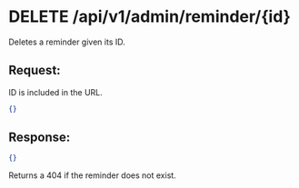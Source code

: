 # DELETE /api/v1/admin/reminder/{id}

Deletes a reminder given its ID.

## Request:

ID is included in the URL.

```json
{}
```

## Response:

```json
{}
```

Returns a 404 if the reminder does not exist.
